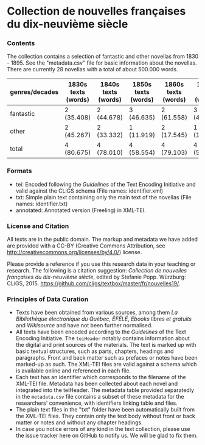 Collection de nouvelles françaises du dix-neuvième siècle
=========================================================

### Contents

The collection contains a selection of fantastic and other novellas from 1830 - 1895. See the "metadata.csv" file for basic information about the novellas. There are currently 28 novellas with a total of about 500.000 words.

|genres/decades|1830s texts (words) |1840s texts (words) | 1850s texts (words) | 1860s texts (words) | 1870s texts (words) | 1880s texts (words) | 1890 texts (words) | total texts (words) |
|--------------|--------------------|--------------------|---------------------|---------------------|---------------------|---------------------|--------------------|---------------------|
|fantastic     |         2 (35.408) |         2 (44.678) |          3 (46.635) |          2 (61.558) |          3 (47.731) |          2 (63.232) |         4 (46.892) |        18 (346.134) |
|other		   |         2 (45.267) |         2 (33.332) |          1 (11.919) |          2 (17.545) |          1 (10.216) |          2 (33.152) |         - (--)     |        10 (151.431) |
|total         |         4 (80.675) |         4 (78.010) |          4 (58.554) |          4 (79.103) |          4 (57.947) |          4 (96.384) |         4 (46.892) |        28 (497.565) |


### Formats 

* tei: Encoded following the _Guidelines_ of the Text Encoding Initiative and valid against the CLiGS schema (File names: identifier.xml)
* txt: Simple plain text containing only the main text of the novellas (File names: identifier.txt)
* annotated: Annotated version (Freeling) in XML-TEI.

### License and Citation

All texts are in the public domain. The markup and metadata we have added are provided with a CC-BY (Creative Commons Attribution, see http://creativecommons.org/licenses/by/4.0/) license. 

Please provide a reference if you use this research data in your teaching or research. The following is a citation suggestion: _Collection de nouvelles françaises du dix-neuvième siècle_, edited by Stefanie Popp. Würzburg: CLiGS, 2015. https://github.com/cligs/textbox/master/fr/nouvelles19/. 

### Principles of Data Curation
 
* Texts have been obtained from various sources, among them _La Bibliothèque électronique du Québec_, _ÉFÉLÉ_, _Ebooks libres et gratuits_ and _Wikisource_ and have not been further normalised. 
* All texts have been encoded according to the _Guidelines_ of the Text Encoding Initiative. The `teiHeader` notably contains information about the digital and print sources of the materials. The text is marked up with basic textual structures, such as parts, chapters, headings and paragraphs. Front and back matter such as prefaces or notes have been marked-up as such. The XML-TEI files are valid against a schema which is available online and referenced in each file. 
* Each text has an identifier which corresponds to the filename of the XML-TEI file. Metadata has been collected about each novel and integrated into the teiHeader. The metadata table provided separatedly in the `metadata.csv` file contains a subset of these metadata for the researchers' convenience, with identifiers linking table and files. 
* The plain text files in the "txt" folder have been automatically built from the XML-TEI files. They contain only the text body without front or back matter or notes and without any chapter headings. 
* In case you notice errors of any kind in the text collection, please use the issue tracker here on GitHub to notify us. We will be glad to fix them.


